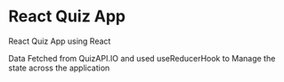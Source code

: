 # React Quiz App

React Quiz App using React

Data Fetched from QuizAPI.IO and used useReducerHook to Manage the state across the application
